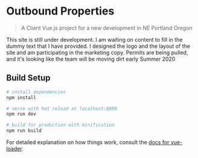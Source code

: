 # Outbound Properties

> A Client Vue.js project for a new development in NE Portland Oregon

This site is still under development.
I am waiting on content to fill in the dummy text that I have provided.
I designed the logo and the layout of the site and am participating in the marketing copy.
Permits are being pulled, and it's looking like the team will be moving dirt early Summer 2020

## Build Setup

``` bash
# install dependencies
npm install

# serve with hot reload at localhost:8080
npm run dev

# build for production with minification
npm run build
```

For detailed explanation on how things work, consult the [docs for vue-loader](http://vuejs.github.io/vue-loader).
